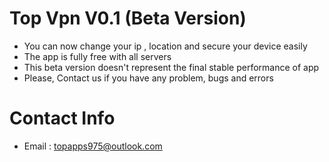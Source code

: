 # Top Vpn V0.1 (Beta Version)
- You can now change your ip , location and secure your device easily
- The app is fully free with all servers
- This beta version doesn't represent the final stable performance of app
- Please, Contact us if you have any problem, bugs and errors
# Contact Info
- Email : topapps975@outlook.com
